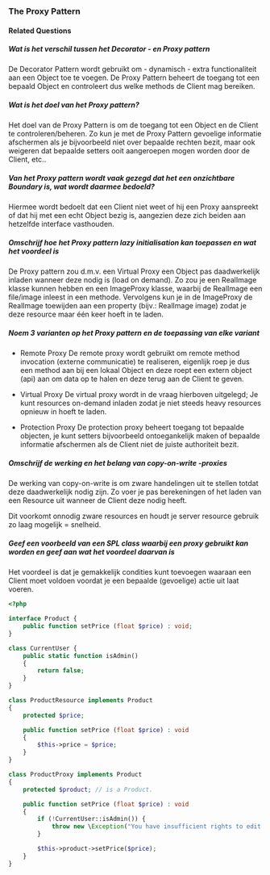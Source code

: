 ### The Proxy Pattern

#### Related Questions
##### Wat is het verschil tussen het Decorator - en Proxy pattern
De Decorator Pattern wordt gebruikt om - dynamisch - extra functionaliteit aan een Object toe te voegen.
De Proxy Pattern beheert de toegang tot een bepaald Object en controleert dus welke methods de Client mag bereiken.

##### Wat is het doel van het Proxy pattern?
Het doel van de Proxy Pattern is om de toegang tot een  Object en de Client te controleren/beheren.
Zo kun je met de Proxy Pattern gevoelige informatie afschermen als je bijvoorbeeld niet over bepaalde rechten bezit, maar
ook weigeren dat bepaalde setters ooit aangeroepen mogen worden door de Client, etc..

##### Van het Proxy pattern wordt vaak gezegd dat het een onzichtbare Boundary is, wat wordt daarmee bedoeld?
Hiermee wordt bedoelt dat een Client niet weet of hij een Proxy aanspreekt of dat hij met een echt Object bezig is,
aangezien deze zich beiden aan hetzelfde interface vasthouden.

##### Omschrijf hoe het Proxy pattern lazy initialisation kan toepassen en wat het voordeel is
De Proxy pattern zou d.m.v. een Virtual Proxy een Object pas daadwerkelijk inladen wanneer deze nodig is (load on demand).
Zo zou je een RealImage klasse kunnen hebben en een ImageProxy klasse, waarbij de RealImage een file/image inleest in een methode.
Vervolgens kun je in de ImageProxy de RealImage toewijden aan een property (bijv.: RealImage image) zodat je deze resource maar één
keer hoeft in te laden.

##### Noem 3 varianten op het Proxy pattern en de toepassing van elke variant

- Remote Proxy
De remote proxy wordt gebruikt om remote method invocation (externe communicatie) te realiseren, eigenlijk roep je
dus een method aan bij een lokaal Object en deze roept een extern object (api) aan om data op te halen en
deze terug aan de Client te geven.

- Virtual Proxy
De virtual proxy wordt in de vraag hierboven uitgelegd; Je kunt resources on-demand inladen zodat je niet steeds
heavy resources opnieuw in hoeft te laden.

- Protection Proxy
De protection proxy beheert toegang tot bepaalde objecten, je kunt setters bijvoorbeeld ontoegankelijk maken
of bepaalde informatie afschermen als de Client niet de juiste authoriteit bezit.

##### Omschrijf de werking en het belang van copy-on-write -proxies
De werking van copy-on-write is om zware handelingen uit te stellen totdat deze daadwerkelijk nodig zijn.
Zo voer je pas berekeningen of het laden van een Resource uit wanneer de Client deze nodig heeft.

Dit voorkomt onnodig zware resources en houdt je server resource gebruik zo laag mogelijk = snelheid.

##### Geef een voorbeeld van een SPL class waarbij een proxy gebruikt kan worden en geef aan wat het voordeel daarvan is
Het voordeel is dat je gemakkelijk condities kunt toevoegen waaraan een Client moet voldoen
voordat je een bepaalde (gevoelige) actie uit laat voeren.

```php
<?php

interface Product {
    public function setPrice (float $price) : void;
}

class CurrentUser {
    public static function isAdmin()
    {
        return false;
    }
}

class ProductResource implements Product
{
    protected $price;

    public function setPrice (float $price) : void
    {
        $this->price = $price;
    }
}

class ProductProxy implements Product
{
    protected $product; // is a Product.

    public function setPrice (float $price) : void
    {
        if (!CurrentUser::isAdmin()) {
            throw new \Exception("You have insufficient rights to edit a Product its price.");
        }

        $this->product->setPrice($price);
    }
}
```
